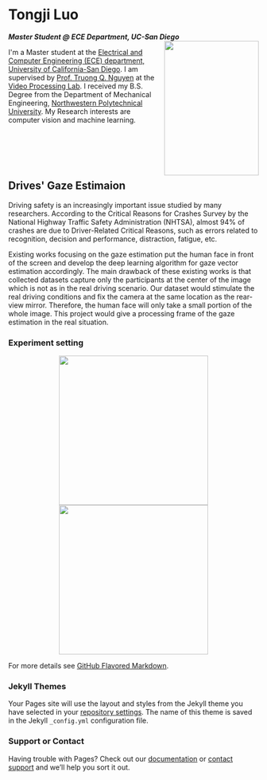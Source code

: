 # Tongji Luo

***Master Student @ ECE Department, UC-San Diego***
<img align="right" src="https://i.loli.net/2020/03/03/Ig5WK9yiZ8nG7aB.jpg" height="270" width="190" />

I'm a Master student at the [Electrical and Computer Engineering (ECE) department, University of California-San Diego](http://www.ece.ucsd.edu). I am supervised by [Prof. Truong Q. Nguyen](http://jacobsschool.ucsd.edu/faculty/faculty_bios/index.sfe?fmp_recid=48) at the [Video Processing Lab](http://videoprocessing.ucsd.edu). I received my B.S. Degree from the Department of Mechanical Engineering, [Northwestern Polytechnical University](https://www.nwpu.edu.cn/). My Research interests are computer vision and machine learning.

 <br/>
 <br/>
 <br/>
 <br/>

## Drives' Gaze Estimaion

Driving safety is an increasingly important issue studied by many researchers. According to the 
Critical Reasons for Crashes Survey by the National Highway Traffic Safety Administration (NHTSA), 
almost 94% of crashes are due to Driver-Related Critical Reasons, such as errors related to 
recognition, decision and performance, distraction, fatigue, etc.

Existing works focusing on the gaze estimation put the human face in front of the screen and develop 
the deep learning algorithm for gaze vector estimation accordingly. The main drawback of these 
existing works is that collected datasets capture only the participants at the center of the image 
which is not as in the real driving scenario. Our dataset would stimulate the real driving conditions 
and fix the camera at the same location as the rear-view mirror. Therefore, the human face will only 
take a small portion of the whole image. This project would give a processing frame of the gaze estimation 
in the real situation. 

### Experiment setting

<center class="half">
 <img src="https://i.loli.net/2020/03/03/8djZvMbNBKJfwe7.png" width="300"/>
 <img src="https://i.loli.net/2020/03/03/9JldBh6W4puMCHs.jpg" width="300"/>
</center>

For more details see [GitHub Flavored Markdown](https://guides.github.com/features/mastering-markdown/).

### Jekyll Themes

Your Pages site will use the layout and styles from the Jekyll theme you have selected in your [repository settings](https://github.com/TongJiL/research.github.com/settings). The name of this theme is saved in the Jekyll `_config.yml` configuration file.

### Support or Contact

Having trouble with Pages? Check out our [documentation](https://help.github.com/categories/github-pages-basics/) or [contact support](https://github.com/contact) and we’ll help you sort it out.
